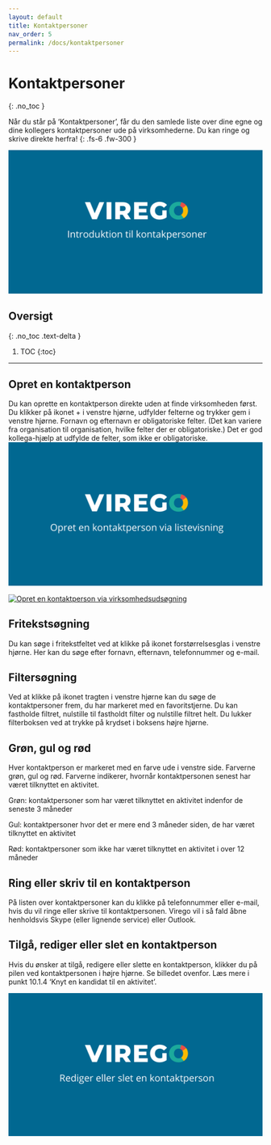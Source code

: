 ```yaml
---
layout: default
title: Kontaktpersoner
nav_order: 5
permalink: /docs/kontaktpersoner
---
```


# Kontaktpersoner
{: .no_toc }

Når du står på ‘Kontaktpersoner’, får du den samlede liste over dine egne og dine kollegers kontaktpersoner ude på virksomhederne. Du kan ringe og skrive direkte herfra! 
{: .fs-6 .fw-300 }

[![Introduktion til kontaktpersoner](./../../assets/video-billeder/Introduktion%20til%20kontakpersoner.jpg)](https://vimeo.com/456081300 "Introduktion til kontaktpersoner")


## Oversigt
{: .no_toc .text-delta }

1. TOC
{:toc}

---

## Opret en kontaktperson

Du kan oprette en kontaktperson direkte uden at finde virksomheden først. Du klikker på ikonet + i venstre hjørne, udfylder felterne og trykker gem i venstre hjørne. Fornavn og efternavn er obligatoriske felter. (Det kan variere fra organisation til organisation, hvilke felter der er obligatoriske.) Det er god kollega-hjælp at udfylde de felter, som ikke er obligatoriske. 
[![Opret en kontaktperson via listevisning](./../../assets/video-billeder/Opret%20en%20kontaktperson%20via%20listevisning.jpg)](https://vimeo.com/455800633 "Opret en kontaktperson via listevisning")

[![Opret en kontaktperson via virksomhedsudsøgning](./../../assets/video-billeder/Opret%20en%20kontaktperson%20via%20virksomhedsudsøgning.jpg)](https://vimeo.com/456081480 "Opret en kontaktperson via virksomhedsudsøgning")

## Fritekstsøgning
Du kan søge i fritekstfeltet ved at klikke på ikonet forstørrelsesglas i venstre hjørne. Her kan du søge efter fornavn, efternavn, telefonnummer og e-mail. 

## Filtersøgning 
Ved at klikke på ikonet tragten i venstre hjørne kan du søge de kontaktpersoner frem, du har markeret med en favoritstjerne. Du kan fastholde filtret, nulstille til fastholdt filter og nulstille filtret helt. Du lukker filterboksen ved at trykke på krydset i boksens højre hjørne. 


## Grøn, gul og rød
Hver kontaktperson er markeret med en farve ude i venstre side. Farverne grøn, gul og rød. Farverne indikerer, hvornår kontaktpersonen senest har været tilknyttet en aktivitet.

Grøn: kontaktpersoner som har været tilknyttet en aktivitet indenfor de seneste 3 måneder

Gul: kontaktpersoner hvor det er mere end 3 måneder siden, de har været tilknyttet en aktivitet

Rød: kontaktpersoner som ikke har været tilknyttet en aktivitet i over 12 måneder


## Ring eller skriv til en kontaktperson

På listen over kontaktpersoner kan du klikke på telefonnummer eller e-mail, hvis du vil ringe eller skrive til kontaktpersonen. Virego vil i så fald åbne henholdsvis Skype (eller lignende service) eller Outlook. 

## Tilgå, rediger eller slet en kontaktperson

Hvis du ønsker at tilgå, redigere eller slette en kontaktperson, klikker du på pilen ved kontaktpersonen i højre hjørne. Se billedet ovenfor. Læs mere i punkt 10.1.4 ‘Knyt en kandidat til en aktivitet’. 

[![Rediger eller slet en kontaktperson](./../../assets/video-billeder/Rediger%20eller%20slet%20en%20kontaktperson.jpg)](hhttps://vimeo.com/456081514 "Rediger eller slet en kontaktperson")
